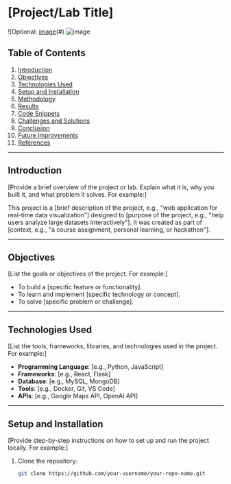 # [Project/Lab Title]

![Optional: [image](https://gist.github.com/user-attachments/assets/bd1c7328-d291-47d9-b566-8ff29b22e22f)(#)
![image](https://gist.github.com/user-attachments/assets/bd1c7328-d291-47d9-b566-8ff29b22e22f)
## Table of Contents
1. [Introduction](#introduction)
2. [Objectives](#objectives)
3. [Technologies Used](#technologies-used)
4. [Setup and Installation](#setup-and-installation)
5. [Methodology](#methodology)
6. [Results](#results)
7. [Code Snippets](#code-snippets)
8. [Challenges and Solutions](#challenges-and-solutions)
9. [Conclusion](#conclusion)
10. [Future Improvements](#future-improvements)
11. [References](#references)

---

## Introduction
[Provide a brief overview of the project or lab. Explain what it is, why you built it, and what problem it solves. For example:]

This project is a [brief description of the project, e.g., "web application for real-time data visualization"] designed to [purpose of the project, e.g., "help users analyze large datasets interactively"]. It was created as part of [context, e.g., "a course assignment, personal learning, or hackathon"].

---

## Objectives
[List the goals or objectives of the project. For example:]

- To build a [specific feature or functionality].
- To learn and implement [specific technology or concept].
- To solve [specific problem or challenge].

---

## Technologies Used
[List the tools, frameworks, libraries, and technologies used in the project. For example:]

- **Programming Language**: [e.g., Python, JavaScript]
- **Frameworks**: [e.g., React, Flask]
- **Database**: [e.g., MySQL, MongoDB]
- **Tools**: [e.g., Docker, Git, VS Code]
- **APIs**: [e.g., Google Maps API, OpenAI API]

---

## Setup and Installation
[Provide step-by-step instructions on how to set up and run the project locally. For example:]

1. Clone the repository:
   ```bash
   git clone https://github.com/your-username/your-repo-name.git
